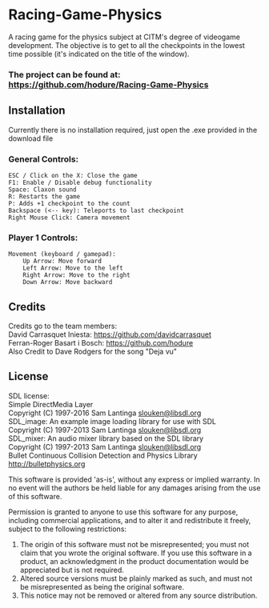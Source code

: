 # Racing-Game-Physics
A racing game for the physics subject at CITM's degree of videogame development. The objective is to get to all the checkpoints in the lowest time possible (it's indicated on the title of the window).

### The project can be found at: https://github.com/hodure/Racing-Game-Physics

## Installation

Currently there is no installation required, just open the .exe provided in the download file

### General Controls:<br>
	ESC / Click on the X: Close the game
	F1: Enable / Disable debug functionality
	Space: Claxon sound
	R: Restarts the game
	P: Adds +1 checkpoint to the count
	Backspace (<-- key): Teleports to last checkpoint
	Right Mouse Click: Camera movement
	
### Player 1 Controls: <br>
    Movement (keyboard / gamepad):
        Up Arrow: Move forward
        Left Arrow: Move to the left
        Right Arrow: Move to the right
        Down Arrow: Move backward

## Credits

Credits go to the team members: <br>
	David Carrasquet Iniesta: <https://github.com/davidcarrasquet><br>
	Ferran-Roger Basart i Bosch: <https://github.com/hodure><br>
Also Credit to Dave Rodgers for the song "Deja vu" <br>

## License

SDL license:<br>
Simple DirectMedia Layer<br>
Copyright (C) 1997-2016 Sam Lantinga <slouken@libsdl.org><br>
SDL_image:  An example image loading library for use with SDL<br>
Copyright (C) 1997-2013 Sam Lantinga <slouken@libsdl.org><br>
SDL_mixer:  An audio mixer library based on the SDL library<br>
Copyright (C) 1997-2013 Sam Lantinga <slouken@libsdl.org><br>
Bullet Continuous Collision Detection and Physics Library<br>
http://bulletphysics.org<br>

  
This software is provided 'as-is', without any express or implied
warranty.  In no event will the authors be held liable for any damages
arising from the use of this software.

Permission is granted to anyone to use this software for any purpose,
including commercial applications, and to alter it and redistribute it
freely, subject to the following restrictions:
  
1. The origin of this software must not be misrepresented; you must not
   claim that you wrote the original software. If you use this software
   in a product, an acknowledgment in the product documentation would be
   appreciated but is not required. 
2. Altered source versions must be plainly marked as such, and must not be
   misrepresented as being the original software.
3. This notice may not be removed or altered from any source distribution.

